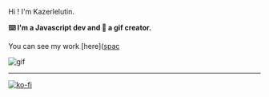 Hi ! 
I'm Kazerlelutin. 

**⌨️ I'm a Javascript dev and 🎨 a gif creator.**

You can see my work [here]([spac](https://kazerlelutin.space/)

![gif](https://c.tenor.com/eZF5jNqx1-QAAAAj/pixel-pixel-art.gif)

---

[![ko-fi](https://ko-fi.com/img/githubbutton_sm.svg)](https://ko-fi.com/V7V46KBQ9)

